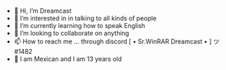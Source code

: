 - 👋 Hi, I’m Dreamcast
- 👀 I’m interested in in talking to all kinds of people
- 🌱 I’m currently learning how to speak English
- 💞️ I’m looking to collaborate on anything
- 📫 How to reach me ... through discord [ •  Sr.WinRAR Dreamcast • ] ツ#1482
- 🐸 I am Mexican and I am 13 years old

<!---
SrWinRARDREAMCAST/SrWinRARDREAMCAST is a ✨ special ✨ repository because its `README.md` (this file) appears on your GitHub profile.
You can click the Preview link to take a look at your changes.
--->
